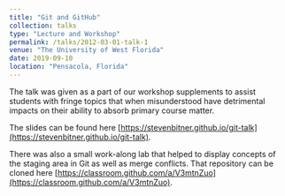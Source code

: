 ```yaml
---
title: "Git and GitHub"
collection: talks
type: "Lecture and Workshop"
permalink: /talks/2012-03-01-talk-1
venue: "The University of West Florida"
date: 2019-09-10
location: "Pensacola, Florida"
---
```



The talk was given as a part of our workshop supplements to assist students with fringe topics that when misunderstood have detrimental impacts on their ability to absorb primary course matter.

The slides can be found here [https://stevenbitner.github.io/git-talk](https://stevenbitner.github.io/git-talk).

There was also a small work-along lab that helped to display concepts of the staging area in Git as well as merge conflicts.
That repository can be cloned here [https://classroom.github.com/a/V3mtnZuo](https://classroom.github.com/a/V3mtnZuo).
